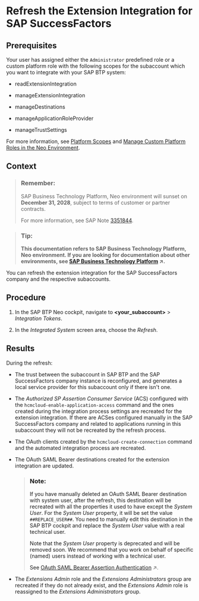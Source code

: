 <!-- loio9d3f8090a0044b18acb69702d0ad8d6f -->

# Refresh the Extension Integration for SAP SuccessFactors



<a name="loio9d3f8090a0044b18acb69702d0ad8d6f__prereq_rps_3c2_n3b"/>

## Prerequisites

Your user has assigned either the `Administrator` predefined role or a custom platform role with the following scopes for the subaccount which you want to integrate with your SAP BTP system:

-   readExtensionIntegration

-   manageExtensionIntegration

-   manageDestinations

-   manageApplicationRoleProvider

-   manageTrustSettings


For more information, see [Platform Scopes](https://help.sap.com/viewer/65de2977205c403bbc107264b8eccf4b/Cloud/en-US/f2260746ed8e446fafdeaaa8ab43e307.html) and [Manage Custom Platform Roles in the Neo Environment](https://help.sap.com/viewer/65de2977205c403bbc107264b8eccf4b/Cloud/en-US/ede5f721e78e4d678c87c8a200c564ca.html).



## Context

> ### Remember:  
> SAP Business Technology Platform, Neo environment will sunset on **December 31, 2028**, subject to terms of customer or partner contracts.
> 
> For more information, see SAP Note [3351844](https://me.sap.com/notes/3351844).

> ### Tip:  
> **This documentation refers to SAP Business Technology Platform, Neo environment. If you are looking for documentation about other environments, see [SAP Business Technology Platform](https://help.sap.com/viewer/65de2977205c403bbc107264b8eccf4b/Cloud/en-US/6a2c1ab5a31b4ed9a2ce17a5329e1dd8.html "SAP Business Technology Platform (SAP BTP) is an integrated offering comprised of four technology portfolios: database and data management, application development and integration, analytics, and intelligent technologies. The platform offers users the ability to turn data into business value, compose end-to-end business processes, and build and extend SAP applications quickly.") :arrow_upper_right:.**

You can refresh the extension integration for the SAP SuccessFactors company and the respective subaccounts.



<a name="loio9d3f8090a0044b18acb69702d0ad8d6f__steps_qlv_kk2_n2b"/>

## Procedure

1.  In the SAP BTP Neo cockpit, navigate to **<your\_subaccount\>** \> *Integration Tokens*.

2.  In the *Integrated System* screen area, choose the *Refresh*.




<a name="loio9d3f8090a0044b18acb69702d0ad8d6f__result_mnk_lk2_n2b"/>

## Results

During the refresh:

-   The trust between the subaccount in SAP BTP and the SAP SuccessFactors company instance is reconfigured, and generates a local service provider for this subaccount only if there isn't one.

-   The *Authorized SP Assertion Consumer Service* \(ACS\) configured with the `hcmcloud-enable-application-access` command and the ones created during the integration process settings are recreated for the extension integration. If there are ACSes configured manually in the SAP SuccessFactors company and related to applications running in this subaccount they will not be recreated by the refresh process.

-   The OAuth clients created by the `hcmcloud-create-connection` command and the automated integration process are recreated.

-   The OAuth SAML Bearer destinations created for the extension integration are updated.

    > ### Note:  
    > If you have manually deleted an OAuth SAML Bearer destination with system user, after the refresh, this destination will be recreated with all the properties it used to have except the *System User*. For the *System User* property, it will be set the value `##REPLACE_USER##`. You need to manually edit this destination in the SAP BTP cockpit and replace the *System User* value with a real technical user.
    > 
    > Note that the *System User* property is deprecated and will be removed soon. We recommend that you work on behalf of specific \(named\) users instead of working with a technical user.
    > 
    > See [OAuth SAML Bearer Assertion Authentication](https://help.sap.com/viewer/cca91383641e40ffbe03bdc78f00f681/Cloud/en-US/c69ea6aacd714ad2ae8ceb5fc3ceea56.html "Create and configure an OAuth SAML Bearer Assertion destination for an application in the Cloud Foundry environment.") :arrow_upper_right:.

-   The *Extensions Admin* role and the *Extensions Administrators* group are recreated if they do not already exist, and the *Extensions Admin* role is reassigned to the *Extensions Administrators* group.


